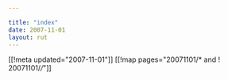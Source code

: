 ```yaml
---

title: "index"
date: 2007-11-01
layout: rut
---
```


[[!meta updated="2007-11-01"]]
[[!map pages="20071101/* and ! 20071101/*/*"]]
